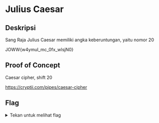 # Julius Caesar

## Deskripsi
Sang Raja Julius Caesar memiliki angka keberuntungan, yaitu nomor 20

JOWW{w4ymul_mc_0fx_wlsjN0}

## Proof of Concept
Caesar cipher, shift 20

https://cryptii.com/pipes/caesar-cipher


## Flag
<details>
<summary>Tekan untuk melihat flag</summary>
    
    PUCC{c4esar_si_0ld_crypT0}
</details>